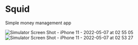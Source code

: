 # Squid
Simple money management app

![Simulator Screen Shot - iPhone 11 - 2022-05-07 at 02 55 05](https://user-images.githubusercontent.com/104870883/167208078-a5247264-8743-4170-9792-6eb680f8c3fd.png)
![Simulator Screen Shot - iPhone 11 - 2022-05-07 at 02 53 27](https://user-images.githubusercontent.com/104870883/167208090-da26d0d5-d85f-4700-8535-b42dabda6ced.png)
